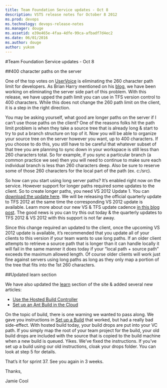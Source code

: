 ```yaml
---
title: Team Foundation Service updates - Oct 8
description: VSTS release notes for October 8 2012
ms.prod: devops
ms.technology: devops-release-notes
ms.manager: douge
ms.assetid: e39e465e-4faa-4dfe-99ca-afbadf7d4ec2
ms.date: 06/01/2016
ms.author: douge
author: yukom
---
```


#Team Foundation Service updates - Oct 8

##400 character paths on the server

One of the top votes on [UserVoice](http://visualstudio.uservoice.com/forums/330519-vso) is eliminating the 260 character path limit for developers. As Brian Harry mentioned on his [blog](http://blogs.msdn.com/b/bharry/archive/2012/09/12/visual-studio-update-this-fall.aspx), we have been working on eliminating the server side part of this problem. With this release, we have upped the path limit you can use in TFS version control to 400 characters. While this does not change the 260 path limit on the client, it is a step in the right direction.

You may be asking yourself, what good are longer paths on the server if I can’t use those paths on the client? One of the reasons folks hit the path limit problem is when they take a source tree that is already long & start to try to put a branch structure on top of it. Now you will be able to organize your source tree on the server however you want, up to 400 characters. If you choose to do this, you still have to be careful that whatever subset of that tree you are planning to sync down in your workspace is still less than 260 characters total. So for example, if you sync a particular branch (a common practice we see) then you will need to continue to make sure each individual branch is less than 260 characters deep. Also be sure to reserve some of those 260 characters for the local part of the path (ex. c:/src).

So how can you start using long server paths? It’s enabled right now on the service. However support for longer paths required some updates to the client. So to create longer paths, you need VS 2012 Update 1. You can [download the update here](/visualstudio/releasenotes/vs2012-update1-vs). We will be releasing the official quarterly update to TFS 2012 at the same time the corresponding VS 2012 update is available. Learn more about our new VS & TFS update cadence [in this blog post](http://blogs.msdn.com/b/bharry/archive/2012/09/12/visual-studio-update-this-fall.aspx). The good news is you can try this out today & the quarterly updates to TFS 2012 & VS 2012 with this support is not far away.

Since this change required an updated to the client, once the upcoming VS 2012 update is available, it’s recommended that you update all of your clients to this version if your team wants to use long paths. If an older client attempts to retrieve a source path that is longer than it can handle locally it will fail in the same manner it does today if your “local path + source path” exceeds the maximum allowed length. Of course older clients will work just fine against servers using long paths as long as they only map a portion of the tree that fits into the 1st 260 characters.

##Updated learn section

We have also updated the [learn](https://visualstudio.microsoft.com/get-started/) section of the site & added several new articles:

- [Use the Hosted Build Controller](/azure/devops/pipelines/agents/hosted?view=azdevops)
- [Set up an Ant Build in the Cloud](/azure/devops/pipelines/tasks/build/ant?view=azdevops)

On the topic of build, there is one warning we wanted to pass along. We gave you instructions in [Set up a Build](/azure/devops/pipelines/index?view=azdevops) that worked, but had a really bad side-effect. With hosted build today, your build drops are put into your VC path. If you simply map the root of your team project for the build, your old build drops are included with the source that is copied to the build machine when a new build is queued. Yikes. We’ve fixed the instructions. If you’ve set up a build using our old instructions, cloak your drops folder. You can look at step 5 for details.

That’s it for sprint 37. See you again in 3 weeks.

Thanks,

Jamie Cool